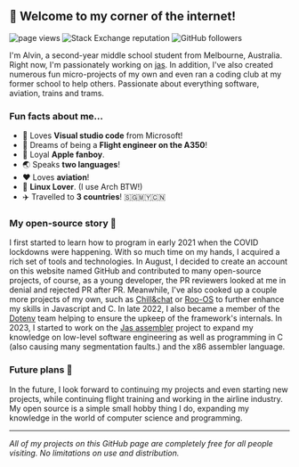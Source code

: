 ## 👋 Welcome to my corner of the internet!
<p align="left">
    <img src="https://komarev.com/ghpvc/?username=cheng-alvin" alt="page views" />
    <img alt="Stack Exchange reputation" src="https://img.shields.io/stackexchange/stackoverflow/r/15492585?color=orange&label=reputation&logo=stackoverflow"/>
    <img alt="GitHub followers" src="https://img.shields.io/github/followers/cheng-alvin?color=green&logo=github">
</p>

I'm Alvin, a second-year middle school student from Melbourne, Australia. Right now, I'm passionately working on [jas](https://github.com/cheng-alvin/jas). In addition, I've also created numerous fun micro-projects of my own and even ran a coding club at my former school to help others. Passionate about everything software, aviation, trains and trams.

### Fun facts about me...
- 📝 Loves **Visual studio code** from Microsoft!
- 💭 Dreams of being a **Flight engineer on the A350**!                
- 🍎 Loyal **Apple fanboy**.
- 🌏 Speaks **two languages**!
- ❤️ Loves **aviation**!
- 🐧 **Linux Lover**. (I use Arch BTW!)
- ✈️ Travelled to **3 countries**! 🇸🇬🇲🇾🇨🇳
  
### My open-source story 📖
I first started to learn how to program in early 2021 when the COVID lockdowns were happening. With so much time on my hands, I acquired a rich set of tools and technologies. In August, I decided to create an account on this website named GitHub and contributed to many open-source projects, of course, as a young developer, the PR reviewers looked at me in denial and rejected PR after PR. Meanwhile, I've also cooked up a couple more projects of my own, such as [Chill&chat](https://github.com/chillandchat) or [Roo-OS](https://github.com/cheng-alvin/Roo-OS) to further enhance my skills in Javascript and C. In late 2022, I also became a member of the [Dotenv](https://github.com/motdotla/dotenv) team helping to ensure the upkeep of the framework's internals. In 2023, I started to work on the [Jas assembler](https://github.com/cheng-alvin/jas) project to expand my knowledge on low-level software engineering as well as programming in C (also causing many segmentation faults.) and the x86 assembler language.

### Future plans 🔮
In the future, I look forward to continuing my projects and even starting new projects, while continuing flight training and working in the airline industry. My open source is a simple small hobby thing I do, expanding my knowledge in the world of computer science and programming.

--- 

*All of my projects on this GitHub page are completely free for all people visiting. No limitations on use and distribution.*

